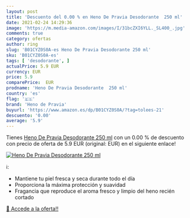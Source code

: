 ```yaml
---
layout: post
title: 'Descuento del 0.00 % en Heno De Pravia Desodorante  250 ml'
date: 2021-02-24 14:29:36
image: 'https://m.media-amazon.com/images/I/31bcZXI6YLL._SL400_.jpg'
comments: true
category: ofertas
author: ring
slug: 'B01CYZ0S0A-es Heno De Pravia Desodorante 250 ml'
sku: 'B01CYZ0S0A-es'
tags: [ 'desodorante', ]
actualPrice: 5.9 EUR
currency: EUR
price: 5.9
comparePrice:  EUR
prodname: 'Heno De Pravia Desodorante  250 ml'
country: 'es'
flag: '🇪🇸'
brand: 'Heno de Pravia'
buyurl: 'https://www.amazon.es/dp/B01CYZ0S0A/?tag=tolees-21'
descuento: '0.00'
average: '5.9'
---
```


Tienes [Heno De Pravia Desodorante  250 ml](https://www.amazon.es/dp/B01CYZ0S0A/?tag=tolees-21) con un 0.00 % de descuento con precio de oferta de 5.9 EUR (original:  EUR) en el siguiente enlace!

[![Heno De Pravia Desodorante  250 ml](https://m.media-amazon.com/images/I/31bcZXI6YLL._SL400_.jpg)](https://www.amazon.es/dp/B01CYZ0S0A/?tag=tolees-21)

ℹ️:

- Mantiene tu piel fresca y seca durante todo el día
- Proporciona la máxima protección y suavidad
- Fragancia que reproduce el aroma fresco y limpio del heno recién cortado

[🛒 Accede a la oferta!!](https://www.amazon.es/dp/B01CYZ0S0A/?tag=tolees-21)

